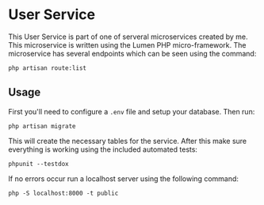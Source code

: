 # User Service

This User Service is part of one of serveral microservices created by me. This microservice is written using the Lumen PHP micro-framework. The microservice has several endpoints which can be seen using the command:
```
php artisan route:list
```

## Usage

First you'll need to configure a `.env` file and setup your database. Then run:

```
php artisan migrate
```

This will create the necessary tables for the service. After this make sure everything is working using the included automated tests:
```
phpunit --testdox
```
If no errors occur run a localhost server using the following command:
```
php -S localhost:8000 -t public
```
